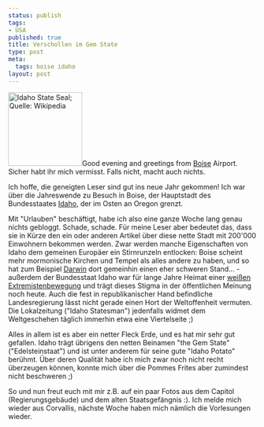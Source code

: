 ```yaml
--- 
status: publish
tags: 
- USA
published: true
title: Verschollen im Gem State
type: post
meta: 
  tags: boise idaho
layout: post
---
```

<img src="http://fredericiana.de/uploads/Idahostateseal.jpg" width="150" height="150" alt="Idaho State Seal; Quelle: Wikipedia" title="Idaho State Seal" class="alignright" />Good evening and greetings from <a href="http://de.wikipedia.org/wiki/Boise">Boise</a> Airport. Sicher habt ihr mich vermisst. Falls nicht, macht auch nichts.

Ich hoffe, die geneigten Leser sind gut ins neue Jahr gekommen! Ich war über die Jahreswende zu Besuch in Boise, der Hauptstadt des Bundesstaates <a href="http://de.wikipedia.org/wiki/Idaho">Idaho</a>, der im Osten an Oregon grenzt.

Mit "Urlauben" beschäftigt, habe ich also eine ganze Woche lang genau nichts gebloggt. Schade, schade. Für meine Leser aber bedeutet das, dass sie in Kürze den ein oder anderen Artikel über diese nette Stadt mit 200'000 Einwohnern bekommen werden. Zwar werden manche Eigenschaften von Idaho dem gemeinen Europäer ein Stirnrunzeln entlocken: Boise scheint mehr mormonische Kirchen und Tempel als alles andere zu haben, und so hat zum Beispiel <a href="http://de.wikipedia.org/wiki/Biologische_Evolution">Darwin</a> dort gemeinhin einen eher schweren Stand... - außerdem der Bundesstaat Idaho war für lange Jahre Heimat einer <a href="http://de.wikipedia.org/wiki/Aryan_Nations">weißen Extremistenbewegung</a> und trägt dieses Stigma in der öffentlichen Meinung noch heute. Auch die fest in republikanischer Hand befindliche Landesregierung lässt nicht gerade einen Hort der Weltoffenheit vermuten. Die Lokalzeitung ("Idaho Statesman") jedenfalls widmet dem Weltgeschehen täglich immerhin etwa eine Viertelseite ;)

Alles in allem ist es aber ein netter Fleck Erde, und es hat mir sehr gut gefallen. Idaho trägt übrigens den netten Beinamen "the Gem State" ("Edelsteinstaat") und ist unter anderem für seine gute "Idaho Potato" berühmt. Über deren Qualität habe ich mich zwar noch nicht recht überzeugen können, konnte mich über die Pommes Frites aber zumindest nicht beschweren ;)

So und nun freut euch mit mir z.B. auf ein paar Fotos aus dem Capitol (Regierungsgebäude) und dem alten Staatsgefängnis :). Ich melde mich wieder aus Corvallis, nächste Woche haben mich nämlich die Vorlesungen wieder.
